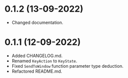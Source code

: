 # 0.1.2 (13-09-2022)
- Changed documentation.

# 0.1.1 (12-09-2022)
- Added CHANGELOG.md.
- Renamed `KeyAction` to `KeyState`.
- Fixed `SendToWindow` function parameter type deduction.
- Refactored README.md.